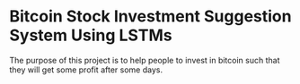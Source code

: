 # Bitcoin Stock Investment Suggestion System Using LSTMs
The purpose of this project is to help people to invest in bitcoin such that they will get some profit after some days.
